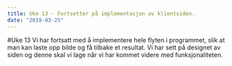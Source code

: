 ```yaml
---
title: Uke 13 - Fortsetter på implementasjon av klientsiden.
date: "2019-03-25"
---
```


#Uke 13
Vi har fortsatt med å implementere hele flyten i programmet, slik at man kan laste opp bilde og få tilbake et resultat. Vi har sett på designet av siden og denne skal vi lage når vi har kommet videre med funksjonaliteten.
